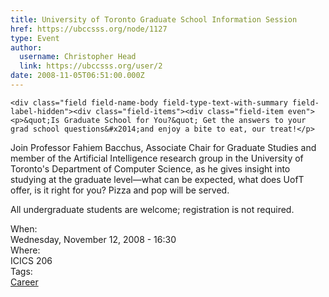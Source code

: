 ```yaml
---
title: University of Toronto Graduate School Information Session 
href: https://ubccsss.org/node/1127
type: Event
author:
  username: Christopher Head
  link: https://ubccsss.org/user/2
date: 2008-11-05T06:51:00.000Z
---
```



    <div class="field field-name-body field-type-text-with-summary field-label-hidden"><div class="field-items"><div class="field-item even"><p>&quot;Is Graduate School for You?&quot; Get the answers to your grad school questions&#x2014;and enjoy a bite to eat, our treat!</p>
<p>Join Professor Fahiem Bacchus, Associate Chair for Graduate Studies and member of the Artificial Intelligence research group in the University of Toronto&apos;s Department of Computer Science, as he gives insight into studying at the graduate level&#x2014;what can be expected, what does UofT offer, is it right for you? Pizza and pop will be served.</p>
<p>All undergraduate students are welcome; registration is not required. </p>
</div></div></div><div class="field field-name-field-dates field-type-datetime field-label-above"><div class="field-label">When:&#xA0;</div><div class="field-items"><div class="field-item even"><span class="date-display-single">Wednesday, November 12, 2008 - 16:30</span></div></div></div><div class="field field-name-field-location field-type-text field-label-above"><div class="field-label">Where:&#xA0;</div><div class="field-items"><div class="field-item even">ICICS 206</div></div></div>    <footer>
    <div class="field field-name-field-tags field-type-taxonomy-term-reference field-label-above"><div class="field-label">Tags:&#xA0;</div><div class="field-items"><div class="field-item even"><a href="/career">Career</a></div></div></div>      </footer>
    